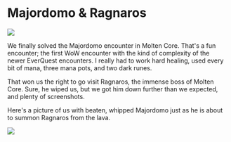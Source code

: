 # Majordomo &amp; Ragnaros

![](http://westkarana.com/images/ragnaros.jpg)

We finally solved the Majordomo encounter in Molten Core. That's a fun encounter; the first WoW encounter with the kind of complexity of the newer EverQuest encounters. I really had to work hard healing, used every bit of mana, three mana pots, and two dark runes.

That won us the right to go visit Ragnaros, the immense boss of Molten Core. Sure, he wiped us, but we got him down further than we expected, and plenty of screenshots.

Here's a picture of us with beaten, whipped Majordomo just as he is about to summon Ragnaros from the lava.

![](http://westkarana.com/images/majordomo.jpg)
